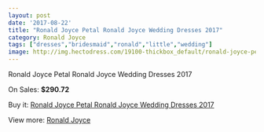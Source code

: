 ```yaml
---
layout: post
date: '2017-08-22'
title: "Ronald Joyce Petal Ronald Joyce Wedding Dresses 2017"
category: Ronald Joyce
tags: ["dresses","bridesmaid","ronald","little","wedding"]
image: http://img.hectodress.com/19100-thickbox_default/ronald-joyce-petal-ronald-joyce-wedding-dresses-2013.jpg
---
```

Ronald Joyce Petal Ronald Joyce Wedding Dresses 2017

On Sales: **$290.72**
<a href="https://www.hectodress.com/ronald-joyce/8953-ronald-joyce-petal-ronald-joyce-wedding-dresses-2013.html"><amp-img layout="responsive" width="600" height="600" src="//img.hectodress.com/19100-thickbox_default/ronald-joyce-petal-ronald-joyce-wedding-dresses-2013.jpg" alt="Ronald Joyce Petal Ronald Joyce Wedding Dresses 2017 0" /></a>
<a href="https://www.hectodress.com/ronald-joyce/8953-ronald-joyce-petal-ronald-joyce-wedding-dresses-2013.html"><amp-img layout="responsive" width="600" height="600" src="//img.hectodress.com/19102-thickbox_default/ronald-joyce-petal-ronald-joyce-wedding-dresses-2013.jpg" alt="Ronald Joyce Petal Ronald Joyce Wedding Dresses 2017 1" /></a>
<a href="https://www.hectodress.com/ronald-joyce/8953-ronald-joyce-petal-ronald-joyce-wedding-dresses-2013.html"><amp-img layout="responsive" width="600" height="600" src="//img.hectodress.com/19101-thickbox_default/ronald-joyce-petal-ronald-joyce-wedding-dresses-2013.jpg" alt="Ronald Joyce Petal Ronald Joyce Wedding Dresses 2017 2" /></a>

Buy it: [Ronald Joyce Petal Ronald Joyce Wedding Dresses 2017](https://www.hectodress.com/ronald-joyce/8953-ronald-joyce-petal-ronald-joyce-wedding-dresses-2013.html "Ronald Joyce Petal Ronald Joyce Wedding Dresses 2017")

View more: [Ronald Joyce](https://www.hectodress.com/149-ronald-joyce "Ronald Joyce")